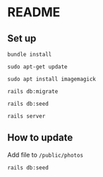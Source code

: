# README

## Set up

```
bundle install
```
```
sudo apt-get update
```
```
sudo apt install imagemagick
```
```
rails db:migrate
```
```
rails db:seed
```
```
rails server
```

## How to update

Add file to `/public/photos`

```
rails db:seed
```
